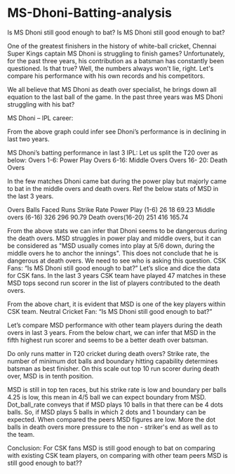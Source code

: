 # MS-Dhoni-Batting-analysis
Is MS Dhoni still good enough to bat?
Is MS Dhoni still good enough to bat?

One of the greatest finishers in the history of white-ball cricket, Chennai Super Kings captain MS Dhoni is struggling to finish games? Unfortunately, for the past three years, his contribution as a batsman has constantly been questioned. Is that true? Well, the numbers always won't lie, right. Let's compare his performance with his own records and his competitors.

We all believe that MS Dhoni as death over specialist, he brings down all equation to the last ball of the game. In the past three years was MS Dhoni struggling with his bat?

MS Dhoni – IPL career:
		
 

From the above graph could infer see Dhoni’s performance is in declining in last two years.

MS Dhoni’s batting performance in last 3 IPL:
Let us split the T20 over as below:
Overs 1-6: Power Play
Overs 6-16: Middle Overs
Overs 16- 20: Death Overs

In the few matches Dhoni came bat during the power play but majorly came to bat in the middle overs and death overs. Ref the below stats of MSD in the last 3 years.

Overs	Balls Faced	Runs	Strike Rate
Power Play (1-6)	26	18	69.23
Middle overs (6-16)	326	296	90.79
Death overs(16-20)	251	416	165.74

From the above stats we can infer that Dhoni seems to be dangerous during the death overs. MSD struggles in power play and middle overs, but it can be considered as "MSD usually comes into play at 5/6 down, during the middle overs he to anchor the innings". This does not conclude that he is dangerous at death overs. We need to see who is asking this question.
CSK Fans: “Is MS Dhoni still good enough to bat?”
Let’s slice and dice the data for CSK fans. 
In the last 3 years CSK team have played 47 matches in these MSD tops second run scorer in the list of players contributed to the death overs. 
  
From the above chart, it is evident that MSD is one of the key players within CSK team. 
 Neutral Cricket Fan: “Is MS Dhoni still good enough to bat?”

Let’s compare MSD performance with other team players during the death overs in last 3 years. From the below chart, we can infer that MSD in the fifth highest run scorer and seems to be a better death over batsman.
 
Do only runs matter in T20 cricket during death overs? Strike rate, the number of minimum dot balls and boundary hitting capability determines batsman as best finisher. 
On this scale out top 10 run scorer during death over, MSD is in tenth position.  


MSD is still in top ten races, but his strike rate is low and boundary per balls 4.25 is low, this mean in 4/5 ball we can expect boundary from MSD. Dot_ball_rate conveys that if MSD plays 10 balls in that there can be 4 dots balls. So, if MSD plays 5 balls in which 2 dots and 1 boundary can be expected. When compared the peers MSD figures are low. More the dot balls in death overs more pressure to the non - striker's end as well as to the team.

Conclusion:
For CSK fans MSD is still good enough to bat on comparing with existing CSK team players, on comparing with other team peers MSD is still good enough to bat??

